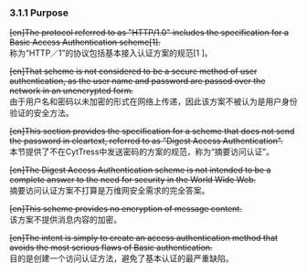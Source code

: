 ### 3.1.1 Purpose  

~~[en]The protocol referred to as "HTTP/1.0" includes the specification for a Basic Access Authentication scheme[1].~~  
称为“HTTP／1”的协议包括基本接入认证方案的规范[1 ]。  

~~[en]That scheme is not considered to be a secure method of user authentication, as the user name and password are passed over the network in an unencrypted form.~~  
由于用户名和密码以未加密的形式在网络上传递，因此该方案不被认为是用户身份验证的安全方法。  

~~[en]This section provides the specification for a scheme that does not send the password in cleartext, referred to as "Digest Access Authentication".~~  
本节提供了不在CytTress中发送密码的方案的规范，称为“摘要访问认证”。  

~~[en]The Digest Access Authentication scheme is not intended to be a complete answer to the need for security in the World Wide Web.~~  
摘要访问认证方案不打算是万维网安全需求的完全答案。  

~~[en]This scheme provides no encryption of message content.~~  
该方案不提供消息内容的加密。  

~~[en]The intent is simply to create an access authentication method that avoids the most serious flaws of Basic authentication.~~  
目的是创建一个访问认证方法，避免了基本认证的最严重缺陷。  



